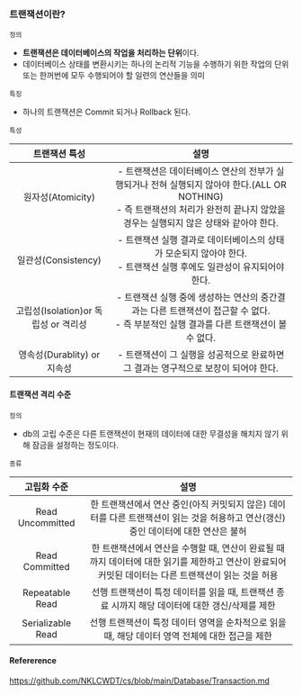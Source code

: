 ### 트랜잭션이란? 
`정의`
  - **트랜잭션은 데이터베이스의 작업을 처리하는 단위**이다.
  - 데이터베이스 상태를 변환시키는 하나의 논리적 기능을 수행하기 위한 작업의 단위 또는 한꺼번에 모두 수행되어야 할 일련의 연산들을 의미

`특징`
  - 하나의 트랜잭션은 Commit 되거나 Rollback 된다.

`특성`

|트랜잭션 특성|설명|
|:--:|:--:|
|원자성(Atomicity)| - 트랜잭션은 데이터베이스 연산의 전부가 실행되거나 전혀 실행되지 않아야 한다.(ALL OR NOTHING) <br> - 즉 트랜잭션의 처리가 완전히 끝나지 않았을 경우는 실행되지 않은 상태와 같아야 한다.|
|일관성(Consistency)| - 트랜잭션 실행 결과로 데이터베이스의 상태가 모순되지 않아야 한다. <br> - 트랜잭션 실행 후에도 일관성이 유지되어야 한다.|
|고립성(Isolation)or 독립성 or 격리성| - 트랜잭션 실행 중에 생성하는 연산의 중간결과는 다른 트랜잭션이 접근할 수 없다. <br> - 즉 부분적인 실행 결과를 다른 트랜잭션이 볼 수 없다. |
|영속성(Durablity) or 지속성| - 트랜잭션이 그 실행을 성공적으로 완료하면 그 결과는 영구적으로 보장이 되어야 한다.|

#### 트랜잭션 격리 수준
`정의`
- db의 고립 수준은 다른 트랜잭션이 현재의 데이터에 대한 무결성을 해치지 않기 위해 잠금을 설정하는 정도이다.

`종류`

| 고립화 수준 | 설명 |
| :--: | :--: |
| Read Uncommitted | 한 트랜잭션에서 연산 중인(아직 커밋되지 않은) 데이터를 다른 트랜잭션이 읽는 것을 허용하고 연산(갱신) 중인 데이터에 대한 연산은 불허 |
| Read Committed | 한 트랜잭션에서 연산을 수행할 때, 연산이 완료될 때까지 데이터에 대한 읽기를 제한하고 연산이 완료되어 커밋된 데이터는 다른 트랜잭션이 읽는 것을 허용 |
| Repeatable Read | 선행 트랜잭션이 특정 데이터를 읽을 때, 트랜잭션 종료 시까지 해당 데이터에 대한 갱신/삭제를 제한 |
| Serializable Read | 선행 트랜잭션이 특정 데이터 영역을 순차적으로 읽을 때, 해당 데이터 영역 전체에 대한 접근을 제한 |

#### Refererence
<https://github.com/NKLCWDT/cs/blob/main/Database/Transaction.md><br>
